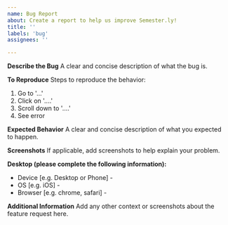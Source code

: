 ```yaml
---
name: Bug Report
about: Create a report to help us improve Semester.ly!
title: ''
labels: 'bug'
assignees: ''

---
```


**Describe the Bug**
A clear and concise description of what the bug is.


**To Reproduce**
Steps to reproduce the behavior:
1. Go to '...'
2. Click on '....'
3. Scroll down to '....'
4. See error


**Expected Behavior**
A clear and concise description of what you expected to happen.


**Screenshots**
If applicable, add screenshots to help explain your problem.


**Desktop (please complete the following information):**
 - Device [e.g. Desktop or Phone] - 
 - OS [e.g. iOS] - 
 - Browser [e.g. chrome, safari] -


**Additional Information**
Add any other context or screenshots about the feature request here.

